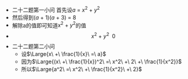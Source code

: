 - 二十二题第一小问 首先设$a\ =\ x^2\ +\ y^2$
- 然后得到$(a\ +\ 1)(a\ +\ 3)\ =\ 8$
- 解除a的值即可知道$x^2\ +\ y^2$的值
-
  $$x^2\ +\ y^2\ \ 0$$
- 二十二题第二小问
	- 设$\Large{x\ +\ \frac{1}{x}\ =\ a}$
	- 因为$\Large{(x\ +\ \frac{1}{x})^2\ =\ x^2\ +\ 2\ +\ \frac{1}{x^2}}$
	- 所以$\Large{a^2\ =\ x^2\ +\ \frac{1}{x^2}\ +\ 2}$